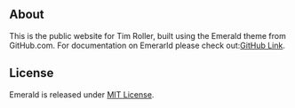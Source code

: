 ## About
This is the public website for Tim Roller, built using the Emerald theme from GitHub.com. For documentation on Emerarld please check out:[GitHub Link](https://github.com/KingFelix/emerald).

## License
Emerald is released under [MIT License](license.md).
